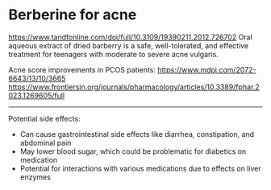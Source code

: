 # Berberine for acne

https://www.tandfonline.com/doi/full/10.3109/19390211.2012.726702
Oral aqueous extract of dried barberry is a safe, well-tolerated, and effective treatment for teenagers with moderate to severe acne vulgaris.

Acne score improvements in PCOS patients:
https://www.mdpi.com/2072-6643/13/10/3665
https://www.frontiersin.org/journals/pharmacology/articles/10.3389/fphar.2023.1269605/full

---

Potential side effects:
- Can cause gastrointestinal side effects like diarrhea, constipation, and abdominal pain
- May lower blood sugar, which could be problematic for diabetics on medication
- Potential for interactions with various medications due to effects on liver enzymes
